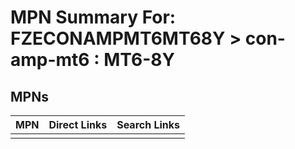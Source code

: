 



# MPN Summary For: FZECONAMPMT6MT68Y > con-amp-mt6 : MT6-8Y

## MPNs
  

|MPN|Direct Links|Search Links|
| :--- | :--- | :--- |
||||
